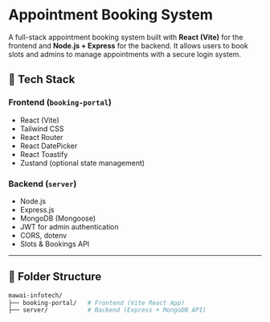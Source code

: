 # Appointment Booking System

A full-stack appointment booking system built with **React (Vite)** for the frontend and **Node.js + Express** for the backend. It allows users to book slots and admins to manage appointments with a secure login system.

## 🔧 Tech Stack

### Frontend (`booking-portal`)
- React (Vite)
- Tailwind CSS
- React Router
- React DatePicker
- React Toastify
- Zustand (optional state management)

### Backend (`server`)
- Node.js
- Express.js
- MongoDB (Mongoose)
- JWT for admin authentication
- CORS, dotenv
- Slots & Bookings API

---

## 📁 Folder Structure

```bash
mawai-infotech/
├── booking-portal/   # Frontend (Vite React App)
├── server/           # Backend (Express + MongoDB API)
